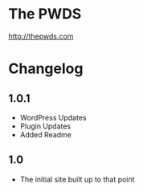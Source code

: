 # The PWDS

http://thepwds.com

# Changelog

## 1.0.1

- WordPress Updates
- Plugin Updates
- Added Readme

## 1.0

- The initial site built up to that point

